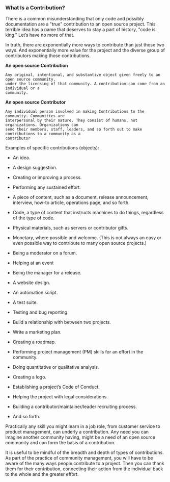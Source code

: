 ### What Is a Contribution?

There is a common misunderstanding that only code and possibly documentation are a "true"
contribution to an open source project. This terrible idea has a name that deserves to stay a part of
history, "code is king." Let’s have no more of that.

In truth, there are exponentially more ways to contribute than just those two ways. And
exponentially more value for the project and the diverse group of contributors making those
contributions.

**An open source Contribution**

```
Any original, intentional, and substantive object given freely to an open source community,
under the licensing of that community. A contribution can come from an individual or a
community.
```
**An open source Contributor**

```
Any individual person involved in making Contributions to the community. Communities are
interpersonal by their nature. They consist of humans, not organizations. Organizations can
send their members, staff, leaders, and so forth out to make contributions to a community as a
contributor
```
Examples of specific contributions (objects):

- An idea.
- A design suggestion.
- Creating or improving a process.
- Performing any sustained effort.
- A piece of content, such as a document, release announcement, interview, how-to article,
    operations page, and so forth.
- Code, a type of content that instructs machines to do things, regardless of the type of code.


- Physical materials, such as servers or contributor gifts.
- Monetary, where possible and welcome. (This is not always an easy or even possible way to
    contribute to many open source projects.)
- Being a moderator on a forum.
- Helping at an event
- Being the manager for a release.
- A website design.
- An automation script.
- A test suite.
- Testing and bug reporting.
- Build a relationship with between two projects.
- Write a marketing plan.
- Creating a roadmap.
- Performing project management (PM) skills for an effort in the community.
- Doing quantitative or qualitative analysis.
- Creating a logo.
- Establishing a project’s Code of Conduct.
- Helping the project with legal considerations.
- Building a contributor/maintainer/leader recruiting process.
- And so forth.

Practically any skill you might learn in a job role, from customer service to product management,
can underly a contribution. Any need you can imagine another community having, might be a need
of an open source community and can form the basis of a contribution.

It is useful to be mindful of the breadth and depth of types of contributions. As part of the practice
of community management, you will have to be aware of the many ways people contribute to a
project. Then you can thank them for their contribution, connecting their action from the
individual back to the whole and the greater effort.
